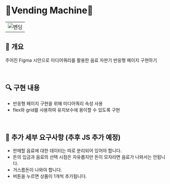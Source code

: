 # 🥤Vending Machine🥤

<table>
  <tr>
    <td>  
      <img alt="벤딩" src="https://user-images.githubusercontent.com/112460430/193379569-af1e9367-caf7-4a28-8e81-79c2443a46fd.JPG"> 
    </td>
  </tr>
</table>

## 👀 개요

주어진 Figma 시안으로 미디어쿼리를 활용한 음료 자판기 반응형 페이지 구현하기

<br>


## 🔍 구현 내용

- 반응형 페이지 구현을 위해 미디어쿼리 속성 사용
- flex와 grid를 사용하여 유지보수에 용이할 수 있도록 구현

<br>

## 🧐 추가 세부 요구사항 (추후 JS 추가 예정) 

- 판매할 음료에 대한 데이터는 따로 분리되어 있어야 합니다. 
- 돈의 입금과 음료의 선택 시점은 자유롭지만 돈이 모자라면 음료가 나와서는 안됩니다.
- 거스름돈이 나와야 합니다.
- 버튼을 누르면 상품이 1개씩 추가됩니다.
